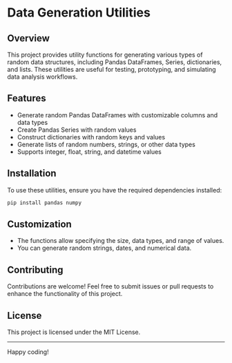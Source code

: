 # Data Generation Utilities

## Overview
This project provides utility functions for generating various types of random data structures, including Pandas DataFrames, Series, dictionaries, and lists. These utilities are useful for testing, prototyping, and simulating data analysis workflows.

## Features
- Generate random Pandas DataFrames with customizable columns and data types
- Create Pandas Series with random values
- Construct dictionaries with random keys and values
- Generate lists of random numbers, strings, or other data types
- Supports integer, float, string, and datetime values

## Installation
To use these utilities, ensure you have the required dependencies installed:

```sh
pip install pandas numpy
```

## Customization
- The functions allow specifying the size, data types, and range of values.
- You can generate random strings, dates, and numerical data.

## Contributing
Contributions are welcome! Feel free to submit issues or pull requests to enhance the functionality of this project.

## License
This project is licensed under the MIT License.

---

Happy coding!
